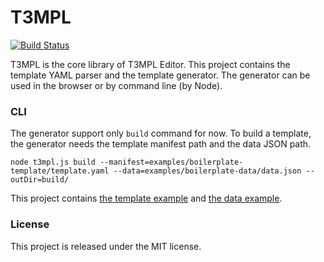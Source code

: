 # T3MPL

[![Build Status](https://travis-ci.org/b4rtaz/t3mpl-core.svg?branch=master)](https://travis-ci.org/b4rtaz/t3mpl-core)

T3MPL is the core library of T3MPL Editor. This project contains the template YAML parser and the template generator. The generator can be used in the browser or by command line (by Node).

### CLI

The generator support only `build` command for now. To build a template, the generator needs the template manifest path and the data JSON path.

```node t3mpl.js build --manifest=examples/boilerplate-template/template.yaml --data=examples/boilerplate-data/data.json --outDir=build/```

This project contains [the template example](examples/boilerplate-template) and [the data example](examples/boilerplate-data).

### License

This project is released under the MIT license.

